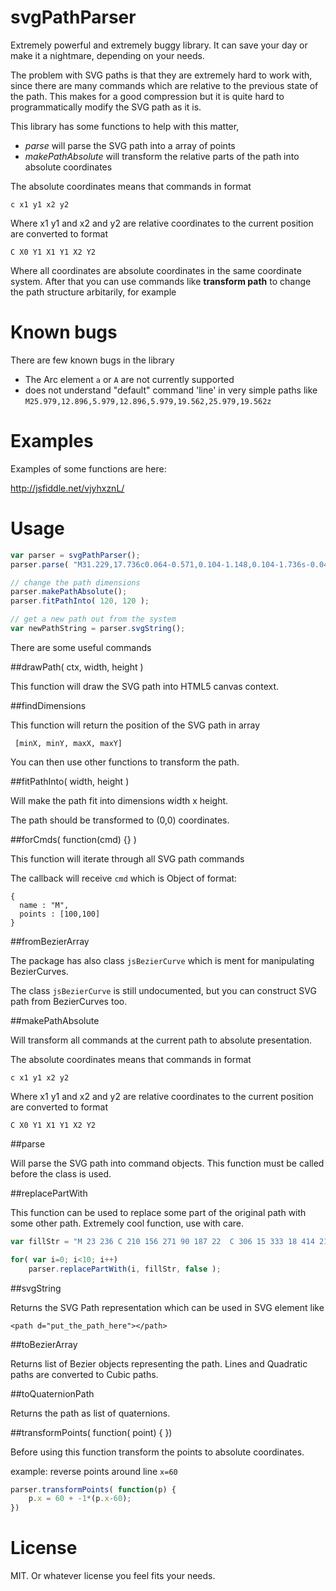 # svgPathParser

Extremely powerful and extremely buggy library. It can save your day or make it a nightmare, depending on your needs.

The problem with SVG paths is that they are extremely hard to work with, since there are many commands
which are relative to the previous state of the path. This makes for a good compression but it is quite hard to programmatically modify the SVG path as it is.

This library has some functions to help with this matter,

- *parse* will parse the SVG path into a array of points
- *makePathAbsolute* will transform the relative parts of the path into absolute coordinates

The absolute coordinates means that commands in format 

  `c x1 y1 x2 y2 `

Where x1 y1 and x2 and y2 are relative coordinates to the current position are converted to format

  `C X0 Y1 X1 Y1 X2 Y2 `

Where all coordinates are absolute coordinates in the same coordinate system. After that you
can use commands like **transform path** to change the path structure arbitarily, for example

# Known bugs

There are few known bugs in the library

- The Arc element `a` or `A` are not currently supported
- does not understand "default" command 'line' in very simple paths like `M25.979,12.896,5.979,12.896,5.979,19.562,25.979,19.562z`


# Examples

Examples of some functions are here:

http://jsfiddle.net/vjyhxznL/


# Usage

```javascript
var parser = svgPathParser();
parser.parse( "M31.229,17.736c0.064-0.571,0.104-1.148,0.104-1.736s-0.04-1.166-0.104-1.737l-4.377-1.557c-0.218-0.716-0.504-1.401-0.851-2.05l1.993-4.192c-0.725-0.91-1.549-1.734-2.458-2.459l-4.193,1.994c-0.647-0.347-1.334-0.632-2.049-0.849l-1.558-4.378C17.165,0.708,16.588,0.667,16,0.667s-1.166,0.041-1.737,0.105L12.707,5.15c-0.716,0.217-1.401,0.502-2.05,0.849L6.464,4.005C5.554,4.73,4.73,5.554,4.005,6.464l1.994,4.192c-0.347,0.648-0.632,1.334-0.849,2.05l-4.378,1.557C0.708,14.834,0.667,15.412,0.667,16s0.041,1.165,0.105,1.736l4.378,1.558c0.217,0.715,0.502,1.401,0.849,2.049l-1.994,4.193c0.725,0.909,1.549,1.733,2.459,2.458l4.192-1.993c0.648,0.347,1.334,0.633,2.05,0.851l1.557,4.377c0.571,0.064,1.148,0.104,1.737,0.104c0.588,0,1.165-0.04,1.736-0.104l1.558-4.377c0.715-0.218,1.399-0.504,2.049-0.851l4.193,1.993c0.909-0.725,1.733-1.549,2.458-2.458l-1.993-4.193c0.347-0.647,0.633-1.334,0.851-2.049L31.229,17.736zM16,20.871c-2.69,0-4.872-2.182-4.872-4.871c0-2.69,2.182-4.872,4.872-4.872c2.689,0,4.871,2.182,4.871,4.872C20.871,18.689,18.689,20.871,16,20.871z" );

// change the path dimensions
parser.makePathAbsolute();
parser.fitPathInto( 120, 120 );

// get a new path out from the system
var newPathString = parser.svgString();


```
There are some useful commands

##drawPath( ctx, width, height )

This function will draw the SVG path into HTML5 canvas context.

##findDimensions

This function will return the position of the SVG path in array
```
 [minX, minY, maxX, maxY]
```
You can then use other functions to transform the path.

##fitPathInto( width, height )

Will make the path fit into dimensions width x height.

The path should be transformed to (0,0) coordinates.

##forCmds( function(cmd) {} ) 

This function will iterate through all SVG path commands

The callback will receive `cmd` which is Object of format:

```
{
  name : "M",
  points : [100,100]
}
```

##fromBezierArray

The package has also class `jsBezierCurve` which is ment for manipulating BezierCurves.

The class `jsBezierCurve` is still undocumented, but you can construct SVG path from BezierCurves too.

##makePathAbsolute

Will transform all commands at the current path to absolute presentation.

The absolute coordinates means that commands in format 

  `c x1 y1 x2 y2 `

Where x1 y1 and x2 and y2 are relative coordinates to the current position are converted to format

  `C X0 Y1 X1 Y1 X2 Y2 `

##parse

Will parse the SVG path into command objects. This function must be called before the class is used.

##replacePartWith

This function can be used to replace some part of the original path with some other path.
Extremely cool function, use with care.

```javascript
var fillStr = "M 23 236 C 210 156 271 90 187 22  C 306 15 333 18 414 212 ";

for( var i=0; i<10; i++)
    parser.replacePartWith(i, fillStr, false );
```

##svgString

Returns the SVG Path representation which can be used in SVG element like

  `<path d="put_the_path_here"></path>`

##toBezierArray

Returns list of Bezier objects representing the path. Lines and Quadratic paths are converted to Cubic paths.

##toQuaternionPath

Returns the path as list of quaternions.

##transformPoints( function( point) {  })

Before using this function transform the points to absolute coordinates.

example: reverse points around line `x=60`

```javascript
parser.transformPoints( function(p) {
    p.x = 60 + -1*(p.x-60);
})
```

# License

MIT. Or whatever license you feel fits your needs.

